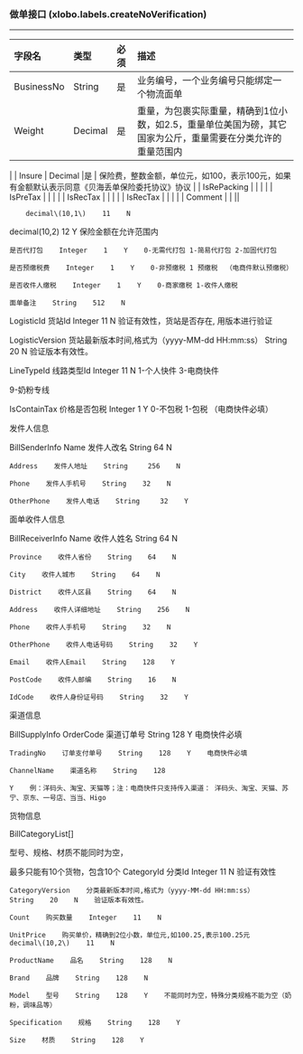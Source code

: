 ### 做单接口 \(xlobo.labels.createNoVerification\)

---

| 字段名 | 类型 | 必须 | 描述 |
| :--- | :--- | :--- | :--- |
| BusinessNo | String | 是 | 业务编号，一个业务编号只能绑定一个物流面单 |
| Weight | Decimal | 是 | 重量，为包裹实际重量，精确到1位小数，如2.5，重量单位美国为磅，其它国家为公斤，重量需要在分类允许的重量范围内
|
| Insure | Decimal |是  | 保险费，整数金额，单位元，如100，表示100元，如果有金额默认表示同意《贝海丢单保险委托协议》协议 |
| IsRePacking |  |  |  |
| IsPreTax |  |  |  |
| IsRecTax |  |  |  |
| IsRecTax |  |  |  |
| Comment | | ||




        decimal\(10,1\)    11    N    

    

decimal\(10,2\)    12    Y    保险金额在允许范围内

    是否代打包    Integer    1    Y    0-无需代打包 1-简易代打包 2-加固代打包

    是否预缴税费    Integer    1    Y    0-非预缴税 1 预缴税  （电商件默认预缴税）

    是否收件人缴税    Integer    1    Y    0-商家缴税 1-收件人缴税

    面单备注    String    512    N

LogisticId    货站Id    Integer    11    N    验证有效性，货站是否存在, 用版本进行验证

LogisticVersion    货站最新版本时间,格式为（yyyy-MM-dd HH:mm:ss）    String    20    N    验证版本有效性。

LineTypeId    线路类型Id    Integer    11    N    1-个人快件 3-电商快件

9-奶粉专线

IsContainTax    价格是否包税    Integer    1    Y    0-不包税 1-包税  （电商快件必填）

发件人信息

BillSenderInfo    Name    发件人改名    String     64    N

```
Address    发件人地址    String     256    N    

Phone    发件人手机号    String    32    N    

OtherPhone    发件人电话    String     32    Y    
```

面单收件人信息

BillReceiverInfo    Name    收件人姓名    String    64    N

```
Province    收件人省份    String    64    N    

City    收件人城市    String    64    N    

District    收件人区县    String    64    N    

Address    收件人详细地址    String    256    N    

Phone    收件人手机号    String    32    N    

OtherPhone    收件人电话号码    String    32    Y    

Email    收件人Email    String    128    Y    

PostCode    收件人邮编    String    16    N    

IdCode    收件人身份证号码    String    32    Y    
```

渠道信息

BillSupplyInfo    OrderCode    渠道订单号    String    128    Y    电商快件必填

```
TradingNo    订单支付单号    String    128    Y    电商快件必填

ChannelName    渠道名称    String    128

Y    例：洋码头、淘宝、天猫等；注：电商快件只支持传入渠道： 洋码头、淘宝、天猫、苏宁、京东、一号店、当当、Higo
```

货物信息

BillCategoryList\[\]

型号、规格、材质不能同时为空，

最多只能有10个货物，包含10个    CategoryId    分类Id    Integer    11    N    验证有效性

```
CategoryVersion    分类最新版本时间,格式为（yyyy-MM-dd HH:mm:ss）    String    20    N    验证版本有效性。

Count    购买数量    Integer    11    N    

UnitPrice    购买单价，精确到2位小数，单位元,如100.25,表示100.25元    decimal\(10,2\)    11    N    

ProductName    品名    String    128    N    

Brand    品牌    String    128    N    

Model    型号    String    128    Y    不能同时为空，特殊分类规格不能为空（奶粉，调味品等）

Specification    规格    String    128    Y    

Size    材质    String    128    Y    
```



